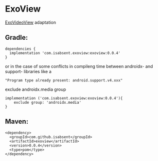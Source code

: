 # ExoView
[ExoVideoView](https://github.com/JarvanMo/ExoVideoView) adaptation

## Gradle:

    dependencies {
      implementation 'com.isabsent.exoview:exoview:0.0.4'
    }
    
or in the case of some conflicts in compileng time between androidx- and support- libraries like a

    "Program type already present: android.support.v4.xxx"
exclude androidx.media group

    implementation ('com.isabsent.exoview:exoview:0.0.4'){
        exclude group: 'androidx.media'
    }

## Maven:

    <dependency>
      <groupId>com.github.isabsent</groupId>
      <artifactId>exoview</artifactId>
      <version>0.0.4</version>
      <type>pom</type>
    </dependency>
